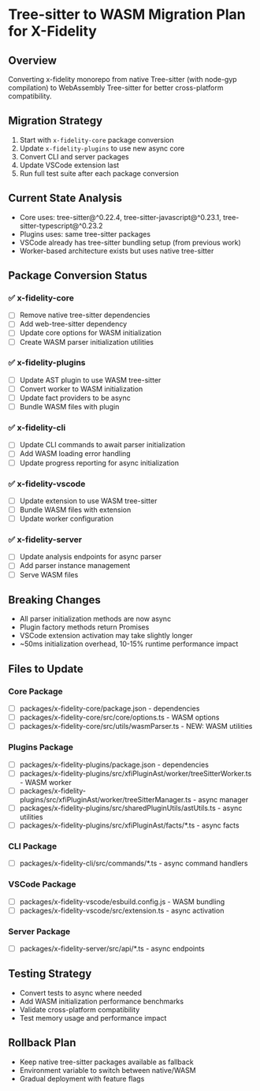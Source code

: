 # Tree-sitter to WASM Migration Plan for X-Fidelity

## Overview
Converting x-fidelity monorepo from native Tree-sitter (with node-gyp compilation) to WebAssembly Tree-sitter for better cross-platform compatibility.

## Migration Strategy
1. Start with `x-fidelity-core` package conversion
2. Update `x-fidelity-plugins` to use new async core
3. Convert CLI and server packages  
4. Update VSCode extension last
5. Run full test suite after each package conversion

## Current State Analysis
- Core uses: tree-sitter@^0.22.4, tree-sitter-javascript@^0.23.1, tree-sitter-typescript@^0.23.2
- Plugins uses: same tree-sitter packages
- VSCode already has tree-sitter bundling setup (from previous work)
- Worker-based architecture exists but uses native tree-sitter

## Package Conversion Status

### ✅ x-fidelity-core
- [ ] Remove native tree-sitter dependencies  
- [ ] Add web-tree-sitter dependency
- [ ] Update core options for WASM initialization
- [ ] Create WASM parser initialization utilities

### ✅ x-fidelity-plugins  
- [ ] Update AST plugin to use WASM tree-sitter
- [ ] Convert worker to WASM initialization
- [ ] Update fact providers to be async
- [ ] Bundle WASM files with plugin

### ✅ x-fidelity-cli
- [ ] Update CLI commands to await parser initialization
- [ ] Add WASM loading error handling
- [ ] Update progress reporting for async initialization

### ✅ x-fidelity-vscode  
- [ ] Update extension to use WASM tree-sitter
- [ ] Bundle WASM files with extension
- [ ] Update worker configuration

### ✅ x-fidelity-server
- [ ] Update analysis endpoints for async parser
- [ ] Add parser instance management
- [ ] Serve WASM files

## Breaking Changes
- All parser initialization methods are now async
- Plugin factory methods return Promises  
- VSCode extension activation may take slightly longer
- ~50ms initialization overhead, 10-15% runtime performance impact

## Files to Update

### Core Package
- [ ] packages/x-fidelity-core/package.json - dependencies
- [ ] packages/x-fidelity-core/src/core/options.ts - WASM options
- [ ] packages/x-fidelity-core/src/utils/wasmParser.ts - NEW: WASM utilities

### Plugins Package  
- [ ] packages/x-fidelity-plugins/package.json - dependencies
- [ ] packages/x-fidelity-plugins/src/xfiPluginAst/worker/treeSitterWorker.ts - WASM worker
- [ ] packages/x-fidelity-plugins/src/xfiPluginAst/worker/treeSitterManager.ts - async manager
- [ ] packages/x-fidelity-plugins/src/sharedPluginUtils/astUtils.ts - async utilities
- [ ] packages/x-fidelity-plugins/src/xfiPluginAst/facts/*.ts - async facts

### CLI Package
- [ ] packages/x-fidelity-cli/src/commands/*.ts - async command handlers

### VSCode Package
- [ ] packages/x-fidelity-vscode/esbuild.config.js - WASM bundling
- [ ] packages/x-fidelity-vscode/src/extension.ts - async activation

### Server Package
- [ ] packages/x-fidelity-server/src/api/*.ts - async endpoints

## Testing Strategy
- Convert tests to async where needed
- Add WASM initialization performance benchmarks
- Validate cross-platform compatibility
- Test memory usage and performance impact

## Rollback Plan
- Keep native tree-sitter packages available as fallback
- Environment variable to switch between native/WASM
- Gradual deployment with feature flags
